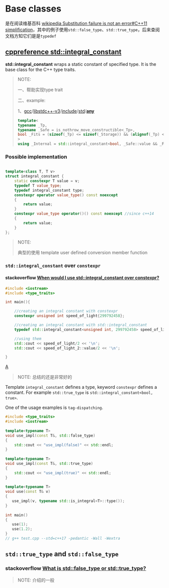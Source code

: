 # Base classes

是在阅读维基百科 [wikipedia Substitution failure is not an error#C++11 simplification](https://en.wikipedia.org/wiki/Substitution_failure_is_not_an_error#C++11_simplification)，其中的例子使用`std::false_type`、`std::true_type`，后来查阅文档方知它们是是`typedef` 

## [cppreference std::integral_constant](https://en.cppreference.com/w/cpp/types/integral_constant)

**std::integral_constant** wraps a static constant of specified type. It is the base class for the C++ type traits.

> NOTE: 
>
> 一、帮助实现type trait
>
> 二、example:
>
> 1、[gcc](https://github.com/gcc-mirror/gcc)/[libstdc++-v3](https://github.com/gcc-mirror/gcc/tree/master/libstdc%2B%2B-v3)/[include](https://github.com/gcc-mirror/gcc/tree/master/libstdc%2B%2B-v3/include)/[std](https://github.com/gcc-mirror/gcc/tree/master/libstdc%2B%2B-v3/include/std)/[**any**](https://github.com/gcc-mirror/gcc/blob/master/libstdc++-v3/include/std/any)
>
> ```C++
> template<
> typename _Tp, 
> typename _Safe = is_nothrow_move_constructible<_Tp>,
> bool _Fits = (sizeof(_Tp) <= sizeof(_Storage)) && (alignof(_Tp) <= alignof(_Storage))
> >
> using _Internal = std::integral_constant<bool, _Safe::value && _Fits>;
> ```
>
> 

### Possible implementation

```C++

template<class T, T v>
struct integral_constant {
	static constexpr T value = v;
	typedef T value_type;
	typedef integral_constant type;
	constexpr operator value_type() const noexcept
	{
		return value;
	}
	constexpr value_type operator()() const noexcept //since c++14
	{
		return value;
	}
};
```

> NOTE: 
>
> 典型的使用 template user defined conversion member function





### `std::integral_constant` over `constexpr`

#### stackoverflow [When would I use std::integral_constant over constexpr?](https://stackoverflow.com/questions/20368187/when-would-i-use-stdintegral-constant-over-constexpr)

```c++
#include <iostream>
#include <type_traits>

int main(){

    //creating an integral constant with constexpr
    constexpr unsigned int speed_of_light{299792458};

    //creating an integral constant with std::integral_constant
    typedef std::integral_constant<unsigned int, 299792458> speed_of_light_2;

    //using them
    std::cout << speed_of_light/2 << '\n';
    std::cout << speed_of_light_2::value/2 << '\n';

}
```



[A](https://stackoverflow.com/a/20368362/10173843)

> NOTE: 总结的还是非常好的

Template `integral_constant` defines a type, keyword `constexpr` defines a constant. For example `std::true_type` is `std::integral_constant<bool, true>`.

One of the usage examples is `tag-dispatching`.

```C++
#include <type_traits>
#include <iostream>
 
template<typename T>
void use_impl(const T&, std::false_type)
{
	std::cout << "use_impl(false)" << std::endl;
}
 
template<typename T>
void use_impl(const T&, std::true_type)
{
	std::cout << "use_impl(true)" << std::endl;
}
 
template<typename T>
void use(const T& v)
{
   use_impl(v, typename std::is_integral<T>::type());
}
 
int main()
{
   use(1);
   use(1.2);
}
// g++ test.cpp --std=c++17 -pedantic -Wall -Wextra
```



## `std::true_type` and `std::false_type`

### stackoverflow [What is std::false_type or std::true_type?](https://stackoverflow.com/questions/58694521/what-is-stdfalse-type-or-stdtrue-type)

> NOTE: 介绍的一般


